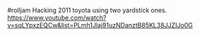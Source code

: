 #rolljam
Hacking 2011 toyota using two yardstick ones.
https://www.youtube.com/watch?v=sqLYpxzEQCw&list=PLmh1Jlaj91uzNDanztB85KL38JJZIJo0G
